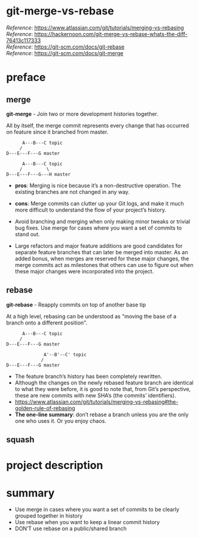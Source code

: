 # git-merge-vs-rebase
_Reference_: https://www.atlassian.com/git/tutorials/merging-vs-rebasing  
_Reference_: https://hackernoon.com/git-merge-vs-rebase-whats-the-diff-76413c117333  
_Reference_: https://git-scm.com/docs/git-rebase  
_Reference_: https://git-scm.com/docs/git-merge

# preface

## merge
**git-merge** - Join two or more development histories together.

All by itself, the merge commit represents every change that has 
occurred on feature since it branched from master.

	      A---B---C topic
	     /
    D---E---F---G master
    
	      A---B---C topic
	     /         \
    D---E---F---G---H master

* **pros**: Merging is nice because it’s a non-destructive operation. 
The existing branches are not changed in any way.
* **cons**: Merge commits can clutter up your Git logs, and make it much 
more difficult to understand the flow of your project’s history.


* Avoid branching and merging when only making minor tweaks or trivial 
bug fixes. Use merge for cases where you want a set of commits to 
stand out.
* Large refactors and major feature additions are good candidates 
for separate feature branches that can later be merged into master. 
As an added bonus, when merges are reserved for these major changes, 
the merge commits act as milestones that others can use to figure 
out when these major changes were incorporated into the project.

## rebase
**git-rebase** - Reapply commits on top of another base tip

At a high level, rebasing can be understood as "moving the base 
of a branch onto a different position".

          A---B---C topic
         /
    D---E---F---G master
    
                  A'--B'--C' topic
                 /
    D---E---F---G master

* The feature branch’s history has been completely rewritten.
* Although the changes on the newly rebased feature branch are 
  identical to what they were before, it is good to note that, 
  from Git’s perspective, these are new commits with new SHA’s 
  (the commits’ identifiers).
* https://www.atlassian.com/git/tutorials/merging-vs-rebasing#the-golden-rule-of-rebasing
* **The one-line summary**: don’t rebase a branch unless you are 
the only one who uses it. Or you enjoy chaos.

## squash

# project description

# summary
* Use merge in cases where you want a set of commits to be clearly 
grouped together in history
* Use rebase when you want to keep a linear commit history
* DON’T use rebase on a public/shared branch